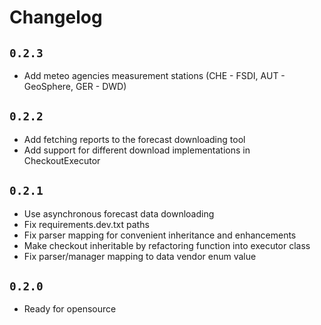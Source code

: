 # Changelog

## `0.2.3`
- Add meteo agencies measurement stations (CHE - FSDI, AUT - GeoSphere, GER - DWD)

## `0.2.2`
- Add fetching reports to the forecast downloading tool
- Add support for different download implementations in CheckoutExecutor 

## `0.2.1`
- Use asynchronous forecast data downloading
- Fix requirements.dev.txt paths
- Fix parser mapping for convenient inheritance and enhancements
- Make checkout inheritable by refactoring function into executor class
- Fix parser/manager mapping to data vendor enum value

## `0.2.0`

- Ready for opensource
